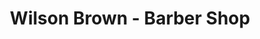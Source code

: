 ---
title: "Wilson Brown - Barber Shop"
url: /jarrow/wilson-brown-barber-shop/
shop: hairdresser
---